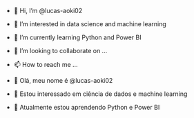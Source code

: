 - 👋 Hi, I’m @lucas-aoki02
- 👀 I’m interested in data science and machine learning
- 🌱 I’m currently learning Python and Power BI
- 💞️ I’m looking to collaborate on ...
- 📫 How to reach me ...

- 👋 Olá, meu nome é @lucas-aoki02
- 👀 Estou interessado em ciência de dados e machine learning
- 🌱 Atualmente estou aprendendo Python e Power BI

<!---
lucas-aoki02/lucas-aoki02 is a ✨ special ✨ repository because its `README.md` (this file) appears on your GitHub profile.
You can click the Preview link to take a look at your changes.
--->
